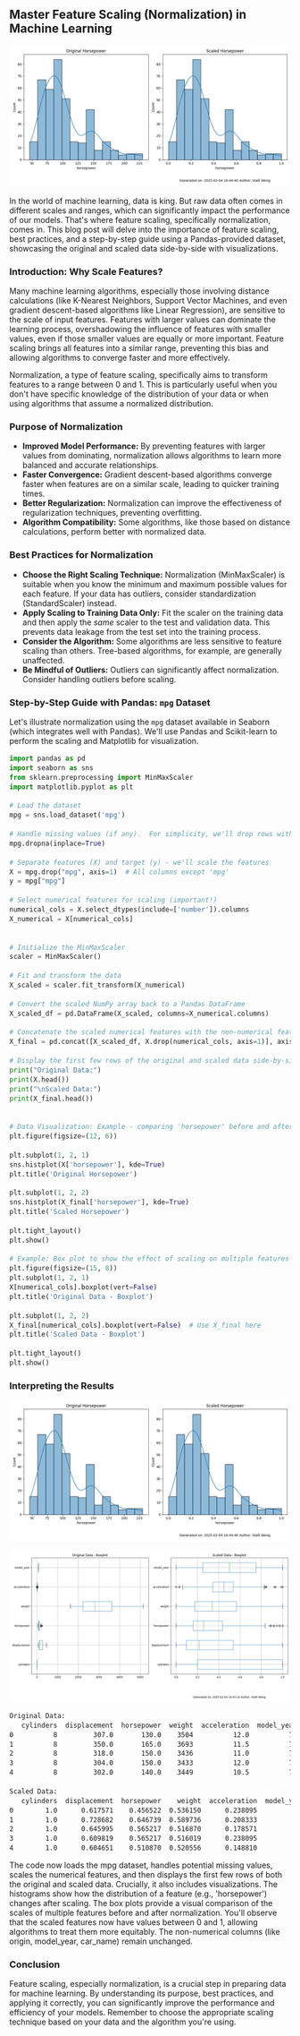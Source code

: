 ## Master Feature Scaling (Normalization) in Machine Learning

![Figure 1](https://raw.githubusercontent.com/vialliw/Hyperion_Data_Science_Bootcamp/main/image/feature-scaling-normalization1.png)

In the world of machine learning, data is king. But raw data often comes in different scales and ranges, which can significantly impact the performance of our models.  That's where feature scaling, specifically normalization, comes in. This blog post will delve into the importance of feature scaling, best practices, and a step-by-step guide using a Pandas-provided dataset, showcasing the original and scaled data side-by-side with visualizations.

### Introduction: Why Scale Features?

Many machine learning algorithms, especially those involving distance calculations (like K-Nearest Neighbors, Support Vector Machines, and even gradient descent-based algorithms like Linear Regression), are sensitive to the scale of input features.  Features with larger values can dominate the learning process, overshadowing the influence of features with smaller values, even if those smaller values are equally or more important.  Feature scaling brings all features into a similar range, preventing this bias and allowing algorithms to converge faster and more effectively.

Normalization, a type of feature scaling, specifically aims to transform features to a range between 0 and 1.  This is particularly useful when you don't have specific knowledge of the distribution of your data or when using algorithms that assume a normalized distribution.

### Purpose of Normalization

* **Improved Model Performance:** By preventing features with larger values from dominating, normalization allows algorithms to learn more balanced and accurate relationships.
* **Faster Convergence:** Gradient descent-based algorithms converge faster when features are on a similar scale, leading to quicker training times.
* **Better Regularization:** Normalization can improve the effectiveness of regularization techniques, preventing overfitting.
* **Algorithm Compatibility:** Some algorithms, like those based on distance calculations, perform better with normalized data.

### Best Practices for Normalization

* **Choose the Right Scaling Technique:** Normalization (MinMaxScaler) is suitable when you know the minimum and maximum possible values for each feature.  If your data has outliers, consider standardization (StandardScaler) instead.
* **Apply Scaling to Training Data Only:**  Fit the scaler on the training data and then apply the *same* scaler to the test and validation data.  This prevents data leakage from the test set into the training process.
* **Consider the Algorithm:**  Some algorithms are less sensitive to feature scaling than others.  Tree-based algorithms, for example, are generally unaffected.
* **Be Mindful of Outliers:** Outliers can significantly affect normalization.  Consider handling outliers before scaling.

### Step-by-Step Guide with Pandas:  `mpg` Dataset

Let's illustrate normalization using the `mpg` dataset available in Seaborn (which integrates well with Pandas).  We'll use Pandas and Scikit-learn to perform the scaling and Matplotlib for visualization.

```python
import pandas as pd
import seaborn as sns
from sklearn.preprocessing import MinMaxScaler
import matplotlib.pyplot as plt

# Load the dataset
mpg = sns.load_dataset('mpg')

# Handle missing values (if any).  For simplicity, we'll drop rows with NaNs.
mpg.dropna(inplace=True)

# Separate features (X) and target (y) - we'll scale the features
X = mpg.drop("mpg", axis=1)  # All columns except 'mpg'
y = mpg["mpg"]

# Select numerical features for scaling (important!)
numerical_cols = X.select_dtypes(include=['number']).columns
X_numerical = X[numerical_cols]


# Initialize the MinMaxScaler
scaler = MinMaxScaler()

# Fit and transform the data
X_scaled = scaler.fit_transform(X_numerical)

# Convert the scaled NumPy array back to a Pandas DataFrame
X_scaled_df = pd.DataFrame(X_scaled, columns=X_numerical.columns)

# Concatenate the scaled numerical features with the non-numerical features
X_final = pd.concat([X_scaled_df, X.drop(numerical_cols, axis=1)], axis=1)

# Display the first few rows of the original and scaled data side-by-side
print("Original Data:")
print(X.head())
print("\nScaled Data:")
print(X_final.head())


# Data Visualization: Example - comparing 'horsepower' before and after scaling
plt.figure(figsize=(12, 6))

plt.subplot(1, 2, 1)
sns.histplot(X['horsepower'], kde=True)
plt.title('Original Horsepower')

plt.subplot(1, 2, 2)
sns.histplot(X_final['horsepower'], kde=True)
plt.title('Scaled Horsepower')

plt.tight_layout()
plt.show()

# Example: Box plot to show the effect of scaling on multiple features
plt.figure(figsize=(15, 8))
plt.subplot(1, 2, 1)
X[numerical_cols].boxplot(vert=False)
plt.title('Original Data - Boxplot')

plt.subplot(1, 2, 2)
X_final[numerical_cols].boxplot(vert=False)  # Use X_final here
plt.title('Scaled Data - Boxplot')

plt.tight_layout()
plt.show()
```

### Interpreting the Results

![Figure 1](https://raw.githubusercontent.com/vialliw/Hyperion_Data_Science_Bootcamp/main/image/feature-scaling-normalization1.png)

![Figure 2](https://raw.githubusercontent.com/vialliw/Hyperion_Data_Science_Bootcamp/main/image/feature-scaling-normalization2.png)

```bash
Original Data:
   cylinders  displacement  horsepower  weight  acceleration  model_year origin                       name
0          8         307.0       130.0    3504          12.0          70    usa  chevrolet chevelle malibu
1          8         350.0       165.0    3693          11.5          70    usa          buick skylark 320
2          8         318.0       150.0    3436          11.0          70    usa         plymouth satellite
3          8         304.0       150.0    3433          12.0          70    usa              amc rebel sst
4          8         302.0       140.0    3449          10.5          70    usa                ford torino

Scaled Data:
   cylinders  displacement  horsepower    weight  acceleration  model_year origin                       name
0        1.0      0.617571    0.456522  0.536150      0.238095         0.0    usa  chevrolet chevelle malibu
1        1.0      0.728682    0.646739  0.589736      0.208333         0.0    usa          buick skylark 320
2        1.0      0.645995    0.565217  0.516870      0.178571         0.0    usa         plymouth satellite
3        1.0      0.609819    0.565217  0.516019      0.238095         0.0    usa              amc rebel sst
4        1.0      0.604651    0.510870  0.520556      0.148810         0.0    usa                ford torino
```

The code now loads the mpg dataset, handles potential missing values, scales the numerical features, and then displays the first few rows of both the original and scaled data.  Crucially, it also includes visualizations.  The histograms show how the distribution of a feature (e.g., 'horsepower') changes after scaling.  The box plots provide a visual comparison of the scales of multiple features before and after normalization.  You'll observe that the scaled features now have values between 0 and 1, allowing algorithms to treat them more equitably.  The non-numerical columns (like origin, model_year, car_name) remain unchanged.

### Conclusion

Feature scaling, especially normalization, is a crucial step in preparing data for machine learning.  By understanding its purpose, best practices, and applying it correctly, you can significantly improve the performance and efficiency of your models.  Remember to choose the appropriate scaling technique based on your data and the algorithm you're using.

